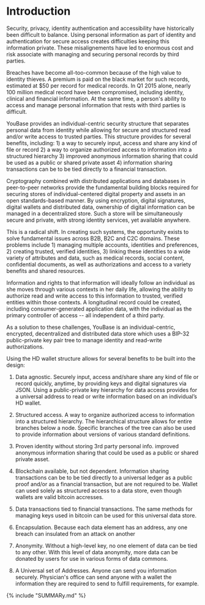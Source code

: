 # Introduction

Security, privacy, identity authentication and accessibility have historically been difficult to balance. Using personal information as part of identity and authentication for secure access creates difficulties keeping this information private. These misalignements have led to enormous cost and risk associate with managing and securing personal records by third parties. 

Breaches have become all-too-common because of the high value to identity thieves. A premium is paid on the black market for such records, estimated at $50 per record for medical records. In Q1 2015 alone, nearly 100 million medical record have been compromised, including identity, clinical and financial information. At the same time, a person's ability to access and manage personal information that rests with third parties is difficult.

YouBase provides an individual-centric security structure that separates personal data from identity while allowing for secure and structured read and/or write access to trusted parties. This structure provides for several benefits, including: 1) a way to securely input, access and share any kind of file or record 2) a way to organize authorized access to information into a structured hierarchy 3) improved anonymous information sharing that could be used as a public or shared private asset 4) information sharing transactions can be to be tied directly to a financial transaction.

Cryptography combined with distributed applications and databases in peer-to-peer networks provide the fundamental building blocks required for securing stores of individual-centered digital property and assets in an open standards-based manner. By using encryption, digital signatures, digital wallets and distributed data, ownership of digital information can be managed in a decentralized store. Such a store will be simultaneously secure and private, with strong identity services, yet available anywhere. 

This is a radical shift. In creating such systems, the opportunity exists to solve fundamental issues across B2B, B2C and C2C domains. These problems include 1) managing multiple accounts, identities and preferences, 2) creating trusted, verified identities, 3) linking these identities to a wide variety of attributes and data, such as medical records, social content, confidential documents, as well as authorizations and access to a variety benefits and shared resources. 

Information and rights to that information will ideally follow an individual as she moves through various contexts in her daily life, allowing the ability to authorize read and write access to this information to trusted, verified entities within those contexts. A longitudinal record could be created, including consumer-generated application data, with the individual as the primary controller of access -- all independent of a third party.

As a solution to these challenges, YouBase is an individual-centric, encrypted, decentralized and distributed data store which uses a BIP-32 public-private key pair tree to manage identity and read-write authorizations.

Using the HD wallet structure allows for several benefits to be built into the design:

1) Data agnostic. Securely input, access and/share share any kind of file or record quickly, anytime, by providing keys and digital signatures via JSON.  Using a public-private key hierarchy for data access provides for a universal address to read or write information based on an individual’s HD wallet. 


2) Structured access. A way to organize authorized access to information into a structured hierarchy. The hierarchical structure allows for entire branches below a node. Specific branches of the tree can also be used to provide information about versions of various standard definitions.

3) Proven identity without storing 3rd party personal info. improved anonymous information sharing that could be used as a public or shared private asset. 

4) Blockchain available, but not dependent. Information sharing transactions can be to be tied directly to a universal ledger as a public proof and/or as a financial transaction, but are not required to be. Wallet can used solely as structured access to a data store, even though wallets are valid bitcoin accresses.

5) Data transactions tied to financial transactions. The same methods for managing keys used in bitcoin can be used for this universal data store.

6) Encapsulation. Because each data element has an address, any one breach can insulated from an attack on another

7) Anonymity. Without a high-level key, no one element of data can be tied to any other. With this level of data anonymity, more data can be donated by users for use in various forms of data commons.

8) A Universal set of Addresses. Anyone can send you information securely. Physician's office can send anyone with a wallet the information they are required to send to fulfill requirements, for example.

{% include "SUMMARy.md" %}

